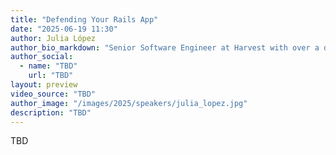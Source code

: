 ```yaml
---
title: "Defending Your Rails App"
date: "2025-06-19 11:30"
author: Julia López
author_bio_markdown: "Senior Software Engineer at Harvest with over a decade of Rails experience, specializing in maintaining and enhancing almost 20-year-old Rails applications."
author_social:
  - name: "TBD"
    url: "TBD"
layout: preview
video_source: "TBD"
author_image: "/images/2025/speakers/julia_lopez.jpg"
description: "TBD"
---
```


TBD